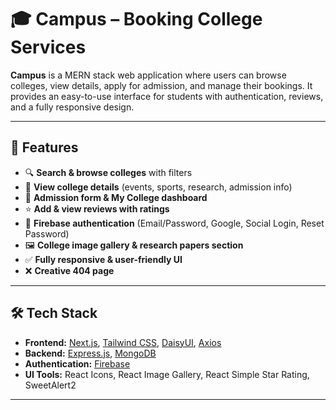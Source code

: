 # 🎓 Campus – Booking College Services 

**Campus** is a MERN stack web application where users can browse colleges, view details, apply for admission, and manage their bookings. It provides an easy-to-use interface for students with authentication, reviews, and a fully responsive design.  

---

## 🚀 Features  

- 🔍 **Search & browse colleges** with filters  
- 🏫 **View college details** (events, sports, research, admission info)  
- 📝 **Admission form & My College dashboard**  
- ⭐ **Add & view reviews with ratings**  
- 🔐 **Firebase authentication** (Email/Password, Google, Social Login, Reset Password)  
- 🖼 **College image gallery & research papers section**  
- ✅ **Fully responsive & user-friendly UI**  
- ❌ **Creative 404 page**  

---

## 🛠 Tech Stack  

- **Frontend:** [Next.js](https://nextjs.org/), [Tailwind CSS](https://tailwindcss.com/), [DaisyUI](https://daisyui.com/), [Axios](https://axios-http.com/)  
- **Backend:** [Express.js](https://expressjs.com/), [MongoDB](https://www.mongodb.com/)  
- **Authentication:** [Firebase](https://firebase.google.com/)  
- **UI Tools:** React Icons, React Image Gallery, React Simple Star Rating, SweetAlert2  

---
